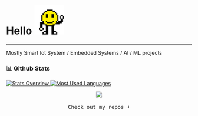 # Hello   <img src="https://github.com/Ahmedaltu/Ahmedaltu/blob/main/wave.gif" height="80" width="80">


---------------------------------------------------------------------------------------------

Mostly Smart Iot System / Embedded Systems / AI / ML projects

### 📊 Github Stats
<a href='https://github.com/ahmedaltu/github-stats-transparent'>
  
![Stats Overview](https://raw.githubusercontent.com/ahmedaltu/github-stats-transparent/output/generated/overview.svg)
![Most Used Languages](https://raw.githubusercontent.com/ahmedaltu/github-stats-transparent/output/generated/languages.svg)

</a>

<p align="center">
  <img src="https://capsule-render.vercel.app/api?type=waving&color=gradient&height=60&section=footer&width=100"/>
</p>





<p align="center"><samp>
Check out my repos ⬇️  
  </samp>
</p>





